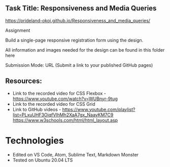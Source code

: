 ## Task Title: Responsiveness and Media Queries

https://prideland-okoi.github.io/Responsiveness_and_media_queries/

Assignment

Build a single-page responsive registration form using the design.

 All information and images needed for the design can be found in this folder here
 

Submission  Mode: URL (Submit a link to your published GitHub pages)

## Resources:
- Link to the recorded video for CSS Flexbox - https://www.youtube.com/watch?v=WUBnyr-9tug
- Link to the recorded video for CSS Grid
- Link to GitHub videos - https://www.youtube.com/playlist?list=PLxuUHF3OiqfVlhMh2XaA7gx_NaavKM7C9
https://www.w3schools.com/html/html_layout.asp

# Technologies
- Edited on VS Code, Atom, Sublime Text, Markdown Monster
- Tested on Ubuntu 20.04 LTS
